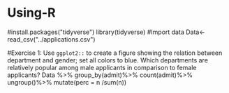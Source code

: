 # Using-R

#install.packages("tidyverse")
library(tidyverse)
#Import data
Data<-read_csv("../applications.csv")

#Exercise 1: Use `ggplot2::` to create a figure showing the relation between department and gender; set all colors to blue. Which departments are relatively popular among male applicants in comparison to female applicants?
Data %>%
group_by(admit)%>%
count(admit)%>%
ungroup()%>%
mutate(perc = n /sum(n))
